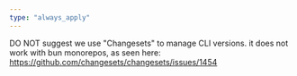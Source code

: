 ```yaml
---
type: "always_apply"
---
```


DO NOT suggest we use "Changesets" to manage CLI versions. it does not work with bun monorepos, as seen here: https://github.com/changesets/changesets/issues/1454
